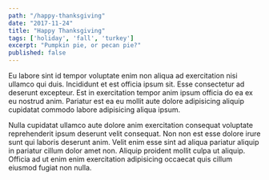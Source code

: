 ```yaml
---
path: "/happy-thanksgiving"
date: "2017-11-24"
title: "Happy Thanksgiving"
tags: ['holiday', 'fall', 'turkey']
excerpt: "Pumpkin pie, or pecan pie?"
published: false
---
```


Eu labore sint id tempor voluptate enim non aliqua ad exercitation nisi ullamco qui duis. Incididunt et est officia ipsum sit. Esse consectetur ad deserunt excepteur. Est in exercitation tempor anim ipsum officia do ea ex eu nostrud anim. Pariatur est ea eu mollit aute dolore adipisicing aliquip cupidatat commodo labore adipisicing aliqua ipsum.

Nulla cupidatat ullamco aute dolore anim exercitation consequat voluptate reprehenderit ipsum deserunt velit consequat. Non non est esse dolore irure sunt qui laboris deserunt anim. Velit enim esse sint ad aliqua pariatur aliquip in pariatur cillum dolor amet non. Aliquip proident mollit culpa ut aliquip. Officia ad ut enim enim exercitation adipisicing occaecat quis cillum eiusmod fugiat non nulla.
